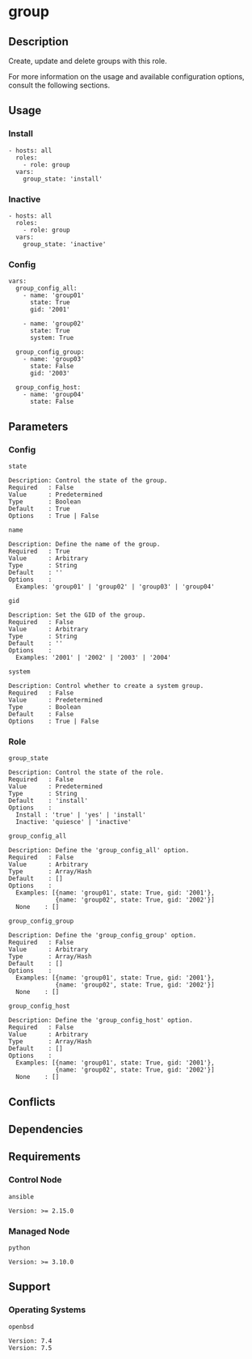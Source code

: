 # group

## Description

Create, update and delete groups with this role.

For more information on the usage and available configuration options,
consult the following sections.

## Usage

### Install

```
- hosts: all
  roles:
    - role: group
  vars:
    group_state: 'install'
```

### Inactive

```
- hosts: all
  roles:
    - role: group
  vars:
    group_state: 'inactive'
```

### Config

```
vars:
  group_config_all:
    - name: 'group01'
      state: True
      gid: '2001'

    - name: 'group02'
      state: True
      system: True

  group_config_group:
    - name: 'group03'
      state: False
      gid: '2003'

  group_config_host:
    - name: 'group04'
      state: False
```

## Parameters

### Config

`state`

    Description: Control the state of the group.
    Required   : False
    Value      : Predetermined
    Type       : Boolean
    Default    : True
    Options    : True | False

`name`

    Description: Define the name of the group.
    Required   : True
    Value      : Arbitrary
    Type       : String
    Default    : ''
    Options    :
      Examples: 'group01' | 'group02' | 'group03' | 'group04'

`gid`

    Description: Set the GID of the group.
    Required   : False
    Value      : Arbitrary
    Type       : String
    Default    : ''
    Options    :
      Examples: '2001' | '2002' | '2003' | '2004'

`system`

    Description: Control whether to create a system group.
    Required   : False
    Value      : Predetermined
    Type       : Boolean
    Default    : False
    Options    : True | False

### Role

`group_state`

    Description: Control the state of the role.
    Required   : False
    Value      : Predetermined
    Type       : String
    Default    : 'install'
    Options    :
      Install : 'true' | 'yes' | 'install'
      Inactive: 'quiesce' | 'inactive'

`group_config_all`

    Description: Define the 'group_config_all' option.
    Required   : False
    Value      : Arbitrary
    Type       : Array/Hash
    Default    : []
    Options    :
      Examples: [{name: 'group01', state: True, gid: '2001'},
                 {name: 'group02', state: True, gid: '2002'}]
      None    : []

`group_config_group`

    Description: Define the 'group_config_group' option.
    Required   : False
    Value      : Arbitrary
    Type       : Array/Hash
    Default    : []
    Options    :
      Examples: [{name: 'group01', state: True, gid: '2001'},
                 {name: 'group02', state: True, gid: '2002'}]
      None    : []

`group_config_host`

    Description: Define the 'group_config_host' option.
    Required   : False
    Value      : Arbitrary
    Type       : Array/Hash
    Default    : []
    Options    :
      Examples: [{name: 'group01', state: True, gid: '2001'},
                 {name: 'group02', state: True, gid: '2002'}]
      None    : []

## Conflicts

## Dependencies

## Requirements

### Control Node

`ansible`

    Version: >= 2.15.0

### Managed Node

`python`

    Version: >= 3.10.0

## Support

### Operating Systems

`openbsd`

    Version: 7.4
    Version: 7.5
